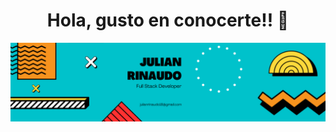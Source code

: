 <h1 align="center">Hola, gusto en conocerte!! 👋</h1>
<div>
<img src="./banner/Black Technology LinkedIn Banner (1).png" alt="banner">
</div>
<!--
**julian-rinaudo/julian-rinaudo** is a ✨ _special_ ✨ repository because its `README.md` (this file) appears on your GitHub profile.

Here are some ideas to get you started:

- 🔭 I’m currently working on ...
- 🌱 I’m currently learning ...
- 👯 I’m looking to collaborate on ...
- 🤔 I’m looking for help with ...
- 💬 Ask me about ...
- 📫 How to reach me: ...
- 😄 Pronouns: ...
- ⚡ Fun fact: ...
-->
